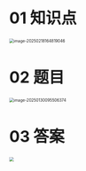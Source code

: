 # 01 知识点

<img src="https://cvp.oss-cn-shanghai.aliyuncs.com/202502181648303.png" alt="image-20250218164819046" style="zoom:50%;" />



# 02 题目

<img src="https://cvp.oss-cn-shanghai.aliyuncs.com/202501300955116.png" alt="image-20250130095506374" style="zoom:50%;" />



# 03 答案

<img src="https://cvp.oss-cn-shanghai.aliyuncs.com/202501301036915.png" style="zoom:50%;" />